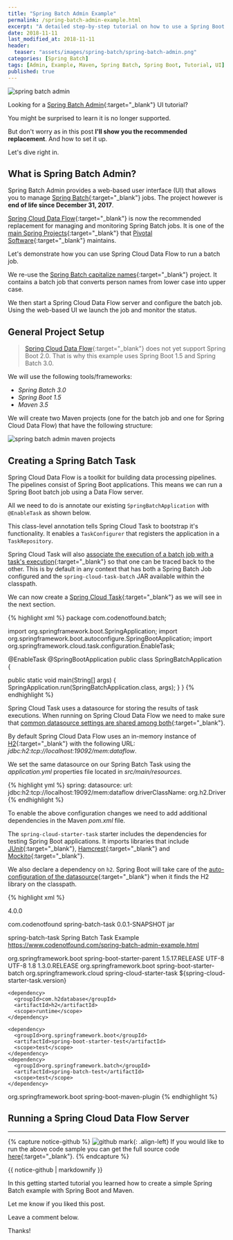 ```yaml
---
title: "Spring Batch Admin Example"
permalink: /spring-batch-admin-example.html
excerpt: "A detailed step-by-step tutorial on how to use a Spring Boot admin UI to manage Spring Batch jobs."
date: 2018-11-11
last_modified_at: 2018-11-11
header:
  teaser: "assets/images/spring-batch/spring-batch-admin.png"
categories: [Spring Batch]
tags: [Admin, Example, Maven, Spring Batch, Spring Boot, Tutorial, UI]
published: true
---
```


<img src="{{ site.url }}/assets/images/spring-batch/spring-batch-admin.png" alt="spring batch admin" class="align-right title-image">

Looking for a [Spring Batch Admin](https://docs.spring.io/spring-batch-admin/trunk/){:target="_blank"} UI tutorial?

You might be surprised to learn it is no longer supported.

But don't worry as in this post **I'll show you the recommended replacement**. And how to set it up.

Let's dive right in.

## What is Spring Batch Admin?

Spring Batch Admin provides a web-based user interface (UI) that allows you to manage [Spring Batch](https://spring.io/projects/spring-batch){:target="_blank"} jobs. The project however is **end of life since December 31, 2017**.

[Spring Cloud Data Flow](https://cloud.spring.io/spring-cloud-dataflow/){:target="_blank"} is now the recommended replacement for managing and monitoring Spring Batch jobs. It is one of the [main Spring Projects](https://spring.io/projects){:target="_blank"} that [Pivotal Software](https://pivotal.io/){:target="_blank"} maintains.

Let's demonstrate how you can use Spring Cloud Data Flow to run a batch job.

We re-use the [Spring Batch capitalize names](https://github.com/code-not-found/spring-batch/tree/master/spring-batch-capitalize-names){:target="_blank"} project. It contains a batch job that converts person names from lower case into upper case.

We then start a Spring Cloud Data Flow server and configure the batch job. Using the web-based UI we launch the job and monitor the status.

## General Project Setup

> [Spring Cloud Data Flow](https://github.com/spring-cloud/spring-cloud-dataflow){:target="_blank"} does not yet support Spring Boot 2.0. That is why this example uses Spring Boot 1.5 and Spring Batch 3.0.

We will use the following tools/frameworks:
* _Spring Batch 3.0_
* _Spring Boot 1.5_
* _Maven 3.5_

We will create two Maven projects (one for the batch job and one for Spring Cloud Data Flow) that have the following structure:

<img src="{{ site.url }}/assets/images/spring-batch/spring-batch-admin-maven-projects.png" alt="spring batch admin maven projects">

## Creating a Spring Batch Task

Spring Cloud Data Flow is a toolkit for building data processing pipelines. The pipelines consist of Spring Boot applications. This means we can run a Spring Boot batch job using a Data Flow server.

All we need to do is annotate our existing `SpringBatchApplication` with `@EnableTask` as shown below.

This class-level annotation tells Spring Cloud Task to bootstrap it's functionality. It enables a `TaskConfigurer` that registers the application in a `TaskRepository`.

Spring Cloud Task will also [associate the execution of a batch job with a task's execution](https://docs.spring.io/spring-cloud-task/docs/1.3.0.RELEASE/reference/htmlsingle/#batch-association){:target="_blank"} so that one can be traced back to the other. This is by default in any context that has both a Spring Batch Job configured and the `spring-cloud-task-batch` JAR available within the classpath.

We can now create a [Spring Cloud Task](https://spring.io/projects/spring-cloud-task){:target="_blank"} as we will see in the next section.

{% highlight xml %}
package com.codenotfound.batch;

import org.springframework.boot.SpringApplication;
import org.springframework.boot.autoconfigure.SpringBootApplication;
import org.springframework.cloud.task.configuration.EnableTask;

@EnableTask
@SpringBootApplication
public class SpringBatchApplication {

  public static void main(String[] args) {
    SpringApplication.run(SpringBatchApplication.class, args);
  }
}
{% endhighlight %}

Spring Cloud Task uses a datasource for storing the results of task executions. When running on Spring Cloud Data Flow we need to make sure that [common datasource settings are shared among both](http://docs.spring.io/spring-cloud-dataflow/docs/1.7.0.RELEASE/reference/htmlsingle/#_task_database_configuration){:target="_blank"}.

By default Spring Cloud Data Flow uses an in-memory instance of [H2](http://www.h2database.com/html/main.html){:target="_blank"} with the following URL: <var>jdbc:h2:tcp://localhost:19092/mem:dataflow</var>.

We set the same datasource on our Spring Batch Task using the <var>application.yml</var> properties file located in <var>src/main/resources</var>.

{% highlight yml %}
spring:
  datasource:
    url: jdbc:h2:tcp://localhost:19092/mem:dataflow
    driverClassName: org.h2.Driver
{% endhighlight %}

 To enable the above configuration changes we need to add additional dependencies in the Maven <var>pom.xml</var> file.

The `spring-cloud-starter-task` starter includes the dependencies for testing Spring Boot applications. It imports libraries that include [JUnit](http://junit.org/junit4/){:target="_blank"}, [Hamcrest](http://hamcrest.org/JavaHamcrest/){:target="_blank"} and [Mockito](https://site.mockito.org/){:target="_blank"}.

We also declare a dependency on `h2`. Spring Boot will take care of the [auto-configuration of the datasource](https://docs.spring.io/spring-boot/docs/1.5.7.RELEASE/reference/html/using-boot-auto-configuration.html){:target="_blank"} when it finds the H2 library on the classpath.

{% highlight xml %}
<?xml version="1.0" encoding="UTF-8"?>
<?xml version="1.0" encoding="UTF-8"?>
<project xmlns="http://maven.apache.org/POM/4.0.0" xmlns:xsi="http://www.w3.org/2001/XMLSchema-instance"
  xsi:schemaLocation="http://maven.apache.org/POM/4.0.0 http://maven.apache.org/xsd/maven-4.0.0.xsd">
  <modelVersion>4.0.0</modelVersion>

  <groupId>com.codenotfound</groupId>
  <artifactId>spring-batch-task</artifactId>
  <version>0.0.1-SNAPSHOT</version>
  <packaging>jar</packaging>

  <name>spring-batch-task</name>
  <description>Spring Batch Task Example</description>
  <url>https://www.codenotfound.com/spring-batch-admin-example.html</url>

  <parent>
    <groupId>org.springframework.boot</groupId>
    <artifactId>spring-boot-starter-parent</artifactId>
    <version>1.5.17.RELEASE</version>
    <relativePath /> <!-- lookup parent from repository -->
  </parent>

  <properties>
    <project.build.sourceEncoding>UTF-8</project.build.sourceEncoding>
    <project.reporting.outputEncoding>UTF-8</project.reporting.outputEncoding>
    <java.version>1.8</java.version>
    <spring-cloud-starter-task.version>1.3.0.RELEASE</spring-cloud-starter-task.version>
  </properties>

  <dependencies>
    <dependency>
      <groupId>org.springframework.boot</groupId>
      <artifactId>spring-boot-starter-batch</artifactId>
    </dependency>
    <dependency>
      <groupId>org.springframework.cloud</groupId>
      <artifactId>spring-cloud-starter-task</artifactId>
      <version>${spring-cloud-starter-task.version}</version>
    </dependency>

    <dependency>
      <groupId>com.h2database</groupId>
      <artifactId>h2</artifactId>
      <scope>runtime</scope>
    </dependency>

    <dependency>
      <groupId>org.springframework.boot</groupId>
      <artifactId>spring-boot-starter-test</artifactId>
      <scope>test</scope>
    </dependency>
    <dependency>
      <groupId>org.springframework.batch</groupId>
      <artifactId>spring-batch-test</artifactId>
      <scope>test</scope>
    </dependency>
  </dependencies>

  <build>
    <plugins>
      <plugin>
        <groupId>org.springframework.boot</groupId>
        <artifactId>spring-boot-maven-plugin</artifactId>
      </plugin>
    </plugins>
  </build>

</project>
{% endhighlight %}

## Running a Spring Cloud Data Flow Server




---

{% capture notice-github %}
![github mark](/assets/images/logos/github-mark.png){: .align-left}
If you would like to run the above code sample you can get the full source code [here](https://github.com/code-not-found/spring-batch/tree/master/spring-batch-hello-world){:target="_blank"}.
{% endcapture %}
<div class="notice--info">{{ notice-github | markdownify }}</div>

In this getting started tutorial you learned how to create a simple Spring Batch example with Spring Boot and Maven.

Let me know if you liked this post.

Leave a comment below.

Thanks!
